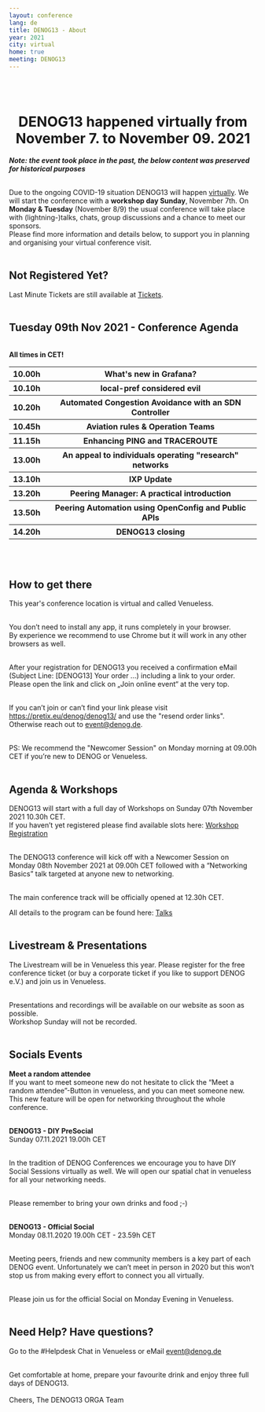 ```yaml
---
layout: conference
lang: de
title: DENOG13 - About
year: 2021
city: virtual
home: true
meeting: DENOG13
---
```


<br><br>
<center>
    <h1>DENOG13 happened virtually from November 7. to November 09. 2021</h1>
</center>

<i><b>Note: the event took place in the past, the below content was preserved for historical purposes</b></i>

<br>
Due to the ongoing COVID-19 situation DENOG13 will happen <u>virtually</u>. We will start the conference with a <b>workshop day Sunday</b>, November 7th.
On <b>Monday & Tuesday</b> (November 8/9) the usual conference will take place with (lightning-)talks, chats, group discussions and a chance to meet our sponsors.
<br /> 
Please find more information and details below, to support you in planning and organising your virtual conference visit.
<br /> 
<br /> 

## Not Registered Yet?
Last Minute Tickets are still available at <a href="https://www.denog.de/de/meetings/denog13/tickets.html">Tickets</a>.
<br />
<br />


## Tuesday 09th Nov 2021 - Conference Agenda
<br /> 
<b>All times in CET!</b>
<table>
<tr>
    <th>10.00h</th><th>What's new in Grafana?</th>
</tr><tr>
<th>10.10h</th><th>local-pref considered evil</th>
</tr><tr>
<th>10.20h</th><th>Automated Congestion Avoidance with an SDN Controller</th>
</tr><tr>
<th>10.45h</th><th>Aviation rules & Operation Teams</th>
</tr><tr>
<th>11.15h</th><th>Enhancing PING and TRACEROUTE</th>
</tr><tr>
<th>13.00h</th><th>An appeal to individuals operating "research" networks</th>
</tr><tr>
<th>13.10h</th><th>IXP Update</th>
</tr><tr>
<th>13.20h</th><th>Peering Manager: A practical introduction</th>
</tr><tr>
<th>13.50h</th><th>Peering Automation using OpenConfig and Public APIs</th>
</tr><tr>
<th>14.20h</th><th>DENOG13 closing</th>
</tr>
</table>
<br />
<br />

## How to get there
This year's conference location is virtual and called Venueless.
<br />
<br />

You don’t need to install any app, it runs completely in your browser.
<br />
By experience we recommend to use Chrome but it will work in any other browsers as well.
<br />
<br />

After your registration for DENOG13 you received a confirmation eMail (Subject Line: [DENOG13] Your order ...) including a link to your order. Please open the link and click on „Join online event“ at the very top.
<br />
<br />

If you can’t join or can’t find your link please visit <a href="https://pretix.eu/denog/denog13/">https://pretix.eu/denog/denog13/</a> and use the "resend order links". Otherwise reach out to <a href="mailto:event@denog.de">event@denog.de</a>.
<br />
<br />

PS: We recommend the "Newcomer Session" on Monday morning at 09.00h CET if you’re new to DENOG or Venueless.
<br />
<br />


## Agenda & Workshops
DENOG13 will start with a full day of Workshops on Sunday 07th November 2021 10.30h CET.
<br />
If you haven’t yet registered please find available slots here:
<a href="https://www.denog.de/de/meetings/denog13/workshops.html">Workshop Registration</a>
<br />
<br />

The DENOG13 conference will kick off  with a Newcomer Session on Monday 08th November 2021 at 09.00h CET followed with a “Networking Basics” talk targeted at anyone new to networking.
<br />
<br />

The main conference track will be officially opened at 12.30h CET.
<br />

All details to the program can be found here: 
<a href="https://www.denog.de/de/meetings/denog13/talks.html">Talks</a>
<br />
<br />

## Livestream & Presentations
The Livestream will be in Venueless this year. Please register for the free conference ticket (or buy a corporate ticket if you like to support DENOG e.V.) and join us in Venueless.
<br />
<br />

Presentations and recordings will be available on our website as soon as possible. 
<br />
Workshop Sunday will not be recorded.
<br />
<br />

## Socials Events
<b>Meet a random attendee</b>
<br />
If you want to meet someone new do not hesitate to click the “Meet a random attendee”-Button in venueless, and you can meet someone new. 
<br />
This new feature will be open for networking throughout the whole conference.
<br />
<br />

<b>DENOG13 - DIY PreSocial</b>
<br />
Sunday 07.11.2021 19.00h CET
<br />
<br />

In the tradition of DENOG Conferences we encourage you to have DIY Social Sessions virtually as well. We will open our spatial chat in venueless for all your networking needs.
<br />
<br />

Please remember to bring your own drinks and food ;-)
<br />
<br />

<b>DENOG13 - Official Social</b>
<br />
Monday 08.11.2020 19.00h CET - 23.59h CET
<br />
<br />

Meeting peers, friends and new community members is a key part of each DENOG event. Unfortunately we can’t meet in person in 2020 but this won’t stop us from making every effort to connect you all virtually.
<br />
<br />

Please join us for the official Social on Monday Evening in Venueless.
<br />
<br />

## Need Help? Have questions?
Go to the #Helpdesk Chat in Venueless or eMail event@denog.de
<br />
<br />

Get comfortable at home, prepare your favourite drink and enjoy three full days of DENOG13.
<br />
<br />
Cheers,
The DENOG13 ORGA Team
